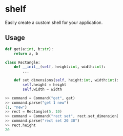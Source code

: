 # shelf

Easily create a custom shell for your application.

## Usage

```python
def get(a:int, b:str):
    return a, b

class Rectangle:
    def __init__(self, height:int, width:int):
        ...

    def set_dimensions(self, height:int, width:int):
        self.height = height
        self.width = width
```

```python
>> command = Command("get", get)
>> command.parse("get 1 new")
(1, "new")
>> rect = Rectangle(5, 10)
>> command = Command("rect set", rect.set_dimension)
>> command.parse("rect set 20 30")
>> rect.height
20
```